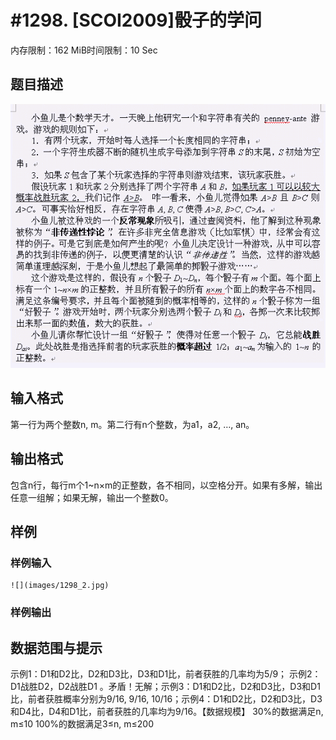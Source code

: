 # #1298. [SCOI2009]骰子的学问

内存限制：162 MiB时间限制：10 Sec

## 题目描述

![](images/1298_1.jpg)

## 输入格式

第一行为两个整数n, m。第二行有n个整数，为a1，a2, &hellip;, an。

## 输出格式

包含n行，每行m个1~n&times;m的正整数，各不相同，以空格分开。如果有多解，输出任意一组解；如果无解，输出一个整数0。

## 样例

### 样例输入

    
    ![](images/1298_2.jpg)
    

### 样例输出

## 数据范围与提示

示例1：D1和D2比，D2和D3比，D3和D1比，前者获胜的几率均为5/9； 示例2：D1战胜D2，D2战胜D1 。矛盾！无解；示例3：D1和D2比，D2和D3比，D3和D1比，前者获胜概率分别为9/16, 9/16, 10/16；示例4：D1和D2比，D2和D3比，D3和D4比，D4和D1比，前者获胜的几率均为9/16。【数据规模】 30%的数据满足n, m&le;10 100%的数据满足3&le;n, m&le;200
